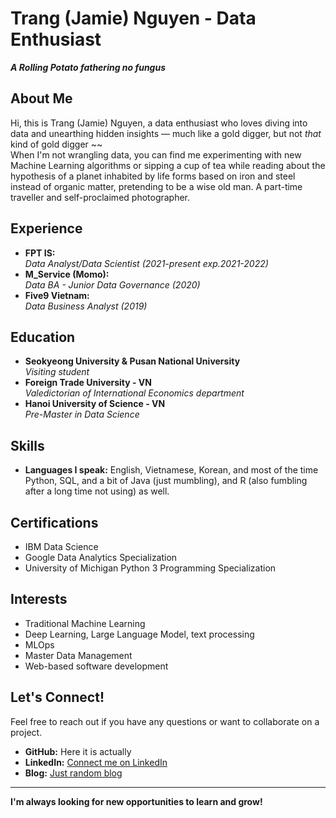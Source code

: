 # Trang (Jamie) Nguyen - Data Enthusiast  

**_A Rolling Potato fathering no fungus_**  

## About Me  
Hi, this is Trang (Jamie) Nguyen, a data enthusiast who loves diving into data and unearthing hidden insights — much like a gold digger, but not *that* kind of gold digger ~~  
When I'm not wrangling data, you can find me experimenting with new Machine Learning algorithms or sipping a cup of tea while reading about the hypothesis of a planet inhabited by life forms based on iron and steel instead of organic matter, pretending to be a wise old man.
A part-time traveller and self-proclaimed photographer.

## Experience  
- **FPT IS:**  
  _Data Analyst/Data Scientist (2021-present exp.2021-2022)_
- **M_Service (Momo):**  
  _Data BA - Junior Data Governance (2020)_
- **Five9 Vietnam:**  
  _Data Business Analyst (2019)_

## Education  
- **Seokyeong University & Pusan National University**  
  _Visiting student_
- **Foreign Trade University - VN**  
  _Valedictorian of International Economics department_
- **Hanoi University of Science - VN**  
  _Pre-Master in Data Science_

## Skills  
- **Languages I speak:** English, Vietnamese, Korean, and most of the time Python, SQL, and a bit of Java (just mumbling), and R (also fumbling after a long time not using) as well.
<!--
## Projects  
- [List personal projects or contributions to open-source projects]  
  - **[Project Name]**: [Brief description and link]  
  - **[Project Name]**: [Brief description and link]  
-->
## Certifications  
- IBM Data Science
- Google Data Analytics Specialization
- University of Michigan Python 3 Programming Specialization

## Interests
- Traditional Machine Learning
- Deep Learning, Large Language Model, text processing
- MLOps
- Master Data Management
- Web-based software development

## Let's Connect!  
Feel free to reach out if you have any questions or want to collaborate on a project.  
- **GitHub:** Here it is actually
- **LinkedIn:** [Connect me on LinkedIn](https://www.linkedin.com/in/trang-nguyen-45374b102/)  
- **Blog:** [Just random blog](https://rollingpotatoto.wixsite.com/aboutme)  

---

**I'm always looking for new opportunities to learn and grow!**  

